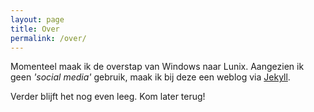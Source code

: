 ```yaml
---
layout: page
title: Over
permalink: /over/
---
```


Momenteel maak ik de overstap van Windows naar Lunix. Aangezien ik geen _'social media'_ gebruik, maak ik bij deze een weblog via [Jekyll](https://jekyllrb.com/).

Verder blijft het nog even leeg. Kom later terug!
